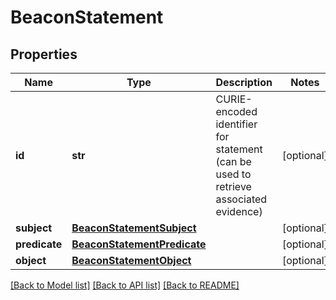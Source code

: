 # BeaconStatement

## Properties
Name | Type | Description | Notes
------------ | ------------- | ------------- | -------------
**id** | **str** | CURIE-encoded identifier for statement (can be used to retrieve associated evidence) | [optional] 
**subject** | [**BeaconStatementSubject**](BeaconStatementSubject.md) |  | [optional] 
**predicate** | [**BeaconStatementPredicate**](BeaconStatementPredicate.md) |  | [optional] 
**object** | [**BeaconStatementObject**](BeaconStatementObject.md) |  | [optional] 

[[Back to Model list]](../README.md#documentation-for-models) [[Back to API list]](../README.md#documentation-for-api-endpoints) [[Back to README]](../README.md)


